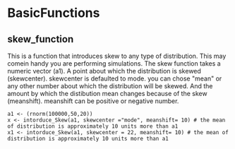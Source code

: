 # BasicFunctions

## skew_function
This is a function that introduces skew to any type of distribution. This may comein handy you are performing simulations.
The skew function takes a numeric vector (a1). 
A point about which the distribution is skewed (skewcenter). skewcenter is defaulted to mode. you can chose "mean" or any other number about which the distribution will be skewed.
And the amount by which the distibution mean changes because of the skew (meanshift). meanshift can be positive or negative number.


```example:
a1 <- (rnorm(100000,50,20))
x <- intorduce_Skew(a1, skewcenter ="mode", meanshift= 10) # the mean of distribution is approximately 10 units more than a1
x1 <- intorduce_Skew(a1, skewcenter = 22, meanshift= 10) # the mean of distribution is approximately 10 units more than a1
